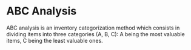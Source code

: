 # ABC Analysis
ABC analysis is an inventory categorization method which consists in dividing items into three categories (A, B, C): A being the most valuable items, C being the least valuable ones.


